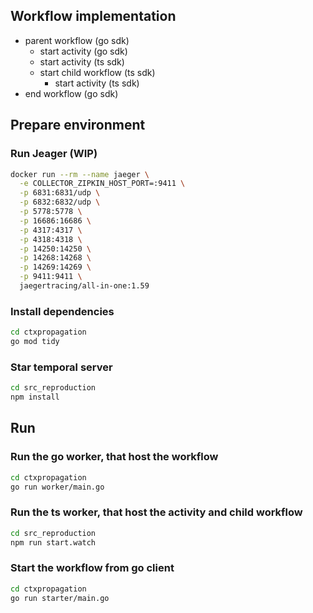 

## Workflow implementation

- parent workflow (go sdk)
    - start activity (go sdk)
    - start activity (ts sdk)
    - start child workflow (ts sdk)
        - start activity (ts sdk)
- end workflow (go sdk)



## Prepare environment 
### Run Jeager (WIP)

```sh
docker run --rm --name jaeger \
  -e COLLECTOR_ZIPKIN_HOST_PORT=:9411 \
  -p 6831:6831/udp \
  -p 6832:6832/udp \
  -p 5778:5778 \
  -p 16686:16686 \
  -p 4317:4317 \
  -p 4318:4318 \
  -p 14250:14250 \
  -p 14268:14268 \
  -p 14269:14269 \
  -p 9411:9411 \
  jaegertracing/all-in-one:1.59

```
### Install dependencies


```bash
cd ctxpropagation
go mod tidy  
```

### Star temporal server


```bash
cd src_reproduction
npm install
```

## Run 

### Run the go worker, that host the workflow
```bash
cd ctxpropagation
go run worker/main.go
```



### Run the ts worker, that host the activity and child workflow
```bash
cd src_reproduction
npm run start.watch
```



### Start the workflow from go client
```bash
cd ctxpropagation
go run starter/main.go
```




